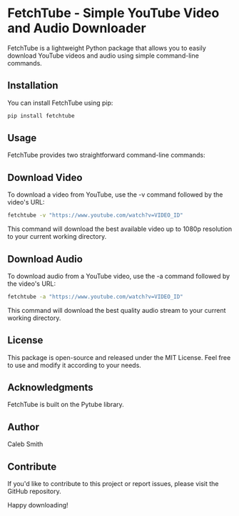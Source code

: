 # FetchTube - Simple YouTube Video and Audio Downloader

FetchTube is a lightweight Python package that allows you to easily download YouTube videos and audio using simple command-line commands.

## Installation

You can install FetchTube using pip:

```bash
pip install fetchtube
```
## Usage
FetchTube provides two straightforward command-line commands:


## Download Video
To download a video from YouTube, use the -v command followed by the video's URL:

``` bash
fetchtube -v "https://www.youtube.com/watch?v=VIDEO_ID"
```

This command will download the best available video up to 1080p resolution to your current working directory.

## Download Audio
To download audio from a YouTube video, use the -a command followed by the video's URL:

``` bash
fetchtube -a "https://www.youtube.com/watch?v=VIDEO_ID" 
```

This command will download the best quality audio stream to your current working directory.

## License
This package is open-source and released under the MIT License. Feel free to use and modify it according to your needs.

## Acknowledgments
FetchTube is built on the Pytube library.

## Author
Caleb Smith

## Contribute
If you'd like to contribute to this project or report issues, please visit the GitHub repository.

Happy downloading!